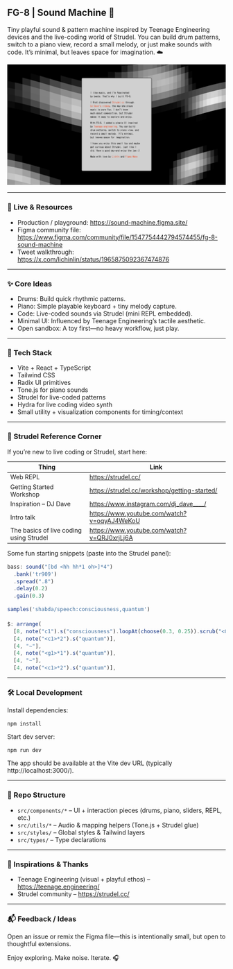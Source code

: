 
## FG-8 | Sound Machine 🎹

Tiny playful sound & pattern machine inspired by Teenage Engineering devices and the live-coding world of Strudel. You can build drum patterns, switch to a piano view, record a small melody, or just make sounds with code.  It’s minimal, but leaves space for imagination. ☁️

<img src="/images/Strudel-1.png" />

---

### 🚀 Live & Resources
- Production / playground: https://sound-machine.figma.site/
- Figma community file: https://www.figma.com/community/file/1547754442794574455/fg-8-sound-machine
- Tweet walkthrough: https://x.com/lichinlin/status/1965875092367474876

---

### ✨ Core Ideas
- Drums: Build quick rhythmic patterns.
- Piano: Simple playable keyboard + tiny melody capture.
- Code: Live-coded sounds via Strudel (mini REPL embedded).
- Minimal UI: Influenced by Teenage Engineering’s tactile aesthetic.
- Open sandbox: A toy first—no heavy workflow, just play.

---

### 🧪 Tech Stack
- Vite + React + TypeScript
- Tailwind CSS
- Radix UI primitives
- Tone.js for piano sounds
- Strudel for live-coded patterns
- Hydra for live coding video synth
- Small utility + visualization components for timing/context

---

### 🎼 Strudel Reference Corner
If you’re new to live coding or Strudel, start here:

| Thing | Link |
|-------|------|
| Web REPL | https://strudel.cc/ |
| Getting Started Workshop | https://strudel.cc/workshop/getting-started/ |
| Inspiration – DJ Dave | https://www.instagram.com/dj_dave____/ |
| Intro talk | https://www.youtube.com/watch?v=oqyAJ4WeKoU |
| The basics of live coding using Strudel | https://www.youtube.com/watch?v=QRJ0xrjLj6A |

Some fun starting snippets (paste into the Strudel panel):
```js
bass: sound("[bd <hh hh*1 oh>]*4")
  .bank('tr909')
  .spread(".8")
  .delay(0.2)
  .gain(0.3)
```
```js
samples('shabda/speech:consciousness,quantum')

$: arrange(
  [8, note("c1").s("consciousness").loopAt(choose(0.3, 0.25)).scrub("<0@3 0.48!2 ~>*3")._punchcard({width: 600})],
  [4, note("<c1>*2").s("quantum")],
  [4, "~"],
  [4, note("<g1>*1").s("quantum")],
  [4, "~"],
  [4, note("<c1>*2").s("quantum")],

```

---

### 🛠️ Local Development
Install dependencies:
```
npm install
```
Start dev server:
```
npm run dev
```
The app should be available at the Vite dev URL (typically http://localhost:3000/).

---

### 📁 Repo Structure
- `src/components/*` – UI + interaction pieces (drums, piano, sliders, REPL, etc.)
- `src/utils/*` – Audio & mapping helpers (Tone.js + Strudel glue)
- `src/styles/` – Global styles & Tailwind layers
- `src/types/` – Type declarations

---

### 🙏 Inspirations & Thanks
- Teenage Engineering (visual + playful ethos) – https://teenage.engineering/
- Strudel community – https://strudel.cc/

---

### 📬 Feedback / Ideas
Open an issue or remix the Figma file—this is intentionally small, but open to thoughtful extensions.

Enjoy exploring. Make noise. Iterate. 🎧
